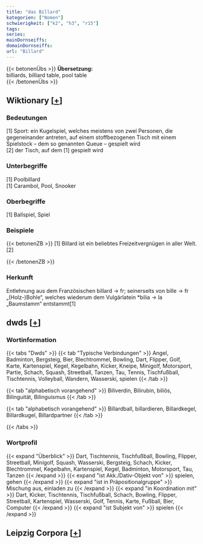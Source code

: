 ```yaml
---
title: "das Billard"
kategorien: ["Nomen"]
schwierigkeit: ["k2", "h3", "r15"]
tags:
series:
mainDornseiffs:
domainDornseiffs:
url: "Billard"
---
```


{{< betonenÜbs >}}
**Übersetzung:**  
billiards, billiard table, pool table  
{{< /betonenÜbs >}}

## Wiktionary [[+](https://de.wiktionary.org/wiki/Billard)]

### Bedeutungen
[1] Sport: ein Kugelspiel, welches meistens von zwei Personen, die gegeneinander antreten, auf einem stoffbezogenen Tisch mit einem Spielstock – dem so genannten Queue – gespielt wird  
[2] der Tisch, auf dem [1] gespielt wird  

### Unterbegriffe
[1] Poolbillard  
[1] Carambol, Pool, Snooker  

### Oberbegriffe
[1] Ballspiel, Spiel  

### Beispiele
{{< betonenZB >}}
[1] Billard ist ein beliebtes Freizeitvergnügen in aller Welt.  
[2]  

{{< /betonenZB >}}
### Herkunft
Entlehnung aus dem Französischen billard → fr; seinerseits von bille → fr „(Holz-)Bohle“, welches wiederum dem Vulgärlatein *bilia → la „Baumstamm“ entstammt[1]  



## dwds [[+](https://www.dwds.de/wb/Billard)]

### Wortinformation
{{< tabs "Dwds" >}}
{{< tab "Typische Verbindungen" >}}
Angel, Badminton, Bergsteig, Bier, Blechtrommel, Bowling, Dart, Flipper, Golf, Karte, Kartenspiel, Kegel, Kegelbahn, Kicker, Kneipe, Minigolf, Motorsport, Partie, Schach, Squash, Streetball, Tanzen, Tau, Tennis, Tischfußball, Tischtennis, Volleyball, Wandern, Wasserski, spielen
{{< /tab >}}

{{< tab "alphabetisch vorangehend" >}}
Biliverdin, Bilirubin, biliös, Bilinguität, Bilinguismus
{{< /tab >}}

{{< tab "alphabetisch vorangehend" >}}
Billardball, billardieren, Billardkegel, Billardkugel, Billardpartner
{{< /tab >}}

{{< /tabs >}}

### Wortprofil
{{< expand "Überblick" >}} Dart, Tischtennis, Tischfußball, Bowling, Flipper, Streetball, Minigolf, Squash, Wasserski, Bergsteig, Schach, Kicker, Blechtrommel, Kegelbahn, Kartenspiel, Kegel, Badminton, Motorsport, Tau, Tanzen {{< /expand >}}
{{< expand "ist Akk./Dativ-Objekt von" >}} spielen, gehen {{< /expand >}}
{{< expand "ist in Präpositionalgruppe" >}} Mischung aus, einladen zu {{< /expand >}}
{{< expand "in Koordination mit" >}} Dart, Kicker, Tischtennis, Tischfußball, Schach, Bowling, Flipper, Streetball, Kartenspiel, Wasserski, Golf, Tennis, Karte, Fußball, Bier, Computer {{< /expand >}}
{{< expand "ist Subjekt von" >}} spielen {{< /expand >}}

## Leipzig Corpora [[+](https://corpora.uni-leipzig.de/en/res?word=Billard&corpusId=deu_newscrawl-public_2018)]

